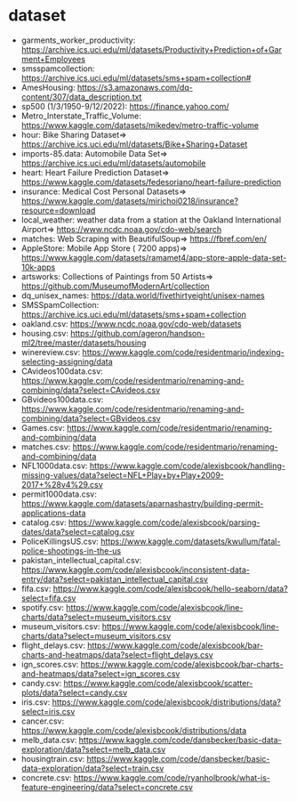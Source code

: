 # dataset

* garments_worker_productivity: https://archive.ics.uci.edu/ml/datasets/Productivity+Prediction+of+Garment+Employees
* smsspamcollection: https://archive.ics.uci.edu/ml/datasets/sms+spam+collection#
* AmesHousing: https://s3.amazonaws.com/dq-content/307/data_description.txt
* sp500 (1/3/1950-9/12/2022): https://finance.yahoo.com/
* Metro_Interstate_Traffic_Volume: https://www.kaggle.com/datasets/mikedev/metro-traffic-volume
* hour: Bike Sharing Dataset=> https://archive.ics.uci.edu/ml/datasets/Bike+Sharing+Dataset
* imports-85.data: Automobile Data Set=> https://archive.ics.uci.edu/ml/datasets/automobile
* heart: Heart Failure Prediction Dataset=> https://www.kaggle.com/datasets/fedesoriano/heart-failure-prediction
* insurance: Medical Cost Personal Datasets=> https://www.kaggle.com/datasets/mirichoi0218/insurance?resource=download
* local_weather: weather data from a station at the Oakland International Airport=> https://www.ncdc.noaa.gov/cdo-web/search
* matches: Web Scraping with BeautifulSoup=> https://fbref.com/en/
* AppleStore: Mobile App Store ( 7200 apps)=> https://www.kaggle.com/datasets/ramamet4/app-store-apple-data-set-10k-apps
* artsworks: Collections of Paintings from 50 Artists=> https://github.com/MuseumofModernArt/collection
* dq_unisex_names: https://data.world/fivethirtyeight/unisex-names
* SMSSpamCollection: https://archive.ics.uci.edu/ml/datasets/sms+spam+collection
* oakland.csv: https://www.ncdc.noaa.gov/cdo-web/datasets
* housing.csv: https://github.com/ageron/handson-ml2/tree/master/datasets/housing
* winereview.csv: https://www.kaggle.com/code/residentmario/indexing-selecting-assigning/data
* CAvideos100data.csv: https://www.kaggle.com/code/residentmario/renaming-and-combining/data?select=CAvideos.csv
* GBvideos100data.csv: https://www.kaggle.com/code/residentmario/renaming-and-combining/data?select=GBvideos.csv
* Games.csv: https://www.kaggle.com/code/residentmario/renaming-and-combining/data
* matches.csv: https://www.kaggle.com/code/residentmario/renaming-and-combining/data
* NFL1000data.csv: https://www.kaggle.com/code/alexisbcook/handling-missing-values/data?select=NFL+Play+by+Play+2009-2017+%28v4%29.csv
* permit1000data.csv: https://www.kaggle.com/datasets/aparnashastry/building-permit-applications-data
* catalog.csv: https://www.kaggle.com/code/alexisbcook/parsing-dates/data?select=catalog.csv
* PoliceKillingsUS.csv: https://www.kaggle.com/datasets/kwullum/fatal-police-shootings-in-the-us
* pakistan_intellectual_capital.csv: https://www.kaggle.com/code/alexisbcook/inconsistent-data-entry/data?select=pakistan_intellectual_capital.csv
* fifa.csv: https://www.kaggle.com/code/alexisbcook/hello-seaborn/data?select=fifa.csv
* spotify.csv: https://www.kaggle.com/code/alexisbcook/line-charts/data?select=museum_visitors.csv
* museum_visitors.csv: https://www.kaggle.com/code/alexisbcook/line-charts/data?select=museum_visitors.csv
* flight_delays.csv: https://www.kaggle.com/code/alexisbcook/bar-charts-and-heatmaps/data?select=flight_delays.csv
* ign_scores.csv: https://www.kaggle.com/code/alexisbcook/bar-charts-and-heatmaps/data?select=ign_scores.csv
* candy.csv: https://www.kaggle.com/code/alexisbcook/scatter-plots/data?select=candy.csv
* iris.csv: https://www.kaggle.com/code/alexisbcook/distributions/data?select=iris.csv
* cancer.csv: https://www.kaggle.com/code/alexisbcook/distributions/data
* melb_data.csv: https://www.kaggle.com/code/dansbecker/basic-data-exploration/data?select=melb_data.csv
* housingtrain.csv: https://www.kaggle.com/code/dansbecker/basic-data-exploration/data?select=train.csv
* concrete.csv: https://www.kaggle.com/code/ryanholbrook/what-is-feature-engineering/data?select=concrete.csv

